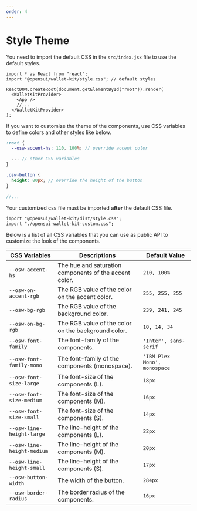 ```yaml
---
order: 4
---
```


# Style Theme

You need to import the default CSS in the `src/index.jsx` file to use the default styles.

```
import * as React from "react";
import "@opensui/wallet-kit/style.css"; // default styles

ReactDOM.createRoot(document.getElementById("root")).render(
  <WalletKitProvider>
    <App />
    //...
  </WalletKitProvider>
);
```

If you want to customize the theme of the components, use CSS variables to define colors and other styles like below.

```scss
:root {
  --osw-accent-hs: 110, 100%; // override accent color

  ... // other CSS variables
}

.osw-button {
  height: 80px; // override the height of the button
}

//...
```

Your customized css file must be imported **after** the default CSS file.

```
import "@opensui/wallet-kit/dist/style.css";
import "./opensui-wallet-kit-custom.css";
```


Below is a list of all CSS variables that you can use as public API to customize the look of the components.

| CSS Variables               | Descriptions                                           | Default Value                |
| --------------------------- | ------------------------------------------------------ | ---------------------------- |
| `--osw-accent-hs`          | The hue and saturation components of the accent color. | `210, 100%`                  |
| `--osw-on-accent-rgb`      | The RGB value of the color on the accent color.        | `255, 255, 255`              |
| `--osw-bg-rgb`             | The RGB value of the background color.                 | `239, 241, 245`              |
| `--osw-on-bg-rgb`          | The RGB value of the color on the background color.    | `10, 14, 34`                 |
| `--osw-font-family`        | The font-family of the components.                     | `'Inter', sans-serif`        |
| `--osw-font-family-mono`   | The font-family of the components (monospace).         | `'IBM Plex Mono', monospace` |
| `--osw-font-size-large`    | The font-size of the components (L).                   | `18px`                       |
| `--osw-font-size-medium`   | The font-size of the components (M).                   | `16px`                       |
| `--osw-font-size-small`    | The font-size of the components (S).                   | `14px`                       |
| `--osw-line-height-large`  | The line-height of the components (L).                 | `22px`                       |
| `--osw-line-height-medium` | The line-height of the components (M).                 | `20px`                       |
| `--osw-line-height-small`  | The line-height of the components (S).                 | `17px`                       |
| `--osw-button-width`       | The width of the button.                               | `284px`                      |
| `--osw-border-radius`      | The border radius of the components.                   | `16px`                       |
